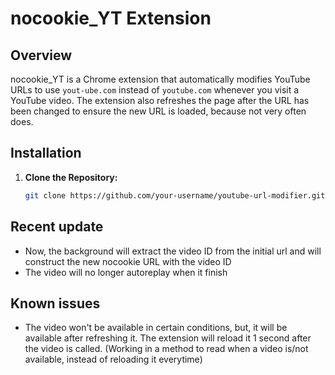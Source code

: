 # nocookie_YT Extension

## Overview

nocookie_YT is a Chrome extension that automatically modifies YouTube URLs to use `yout-ube.com` instead of `youtube.com` whenever you visit a YouTube video. The extension also refreshes the page after the URL has been changed to ensure the new URL is loaded, because not very often does.

## Installation

1. **Clone the Repository:**

   ```bash
   git clone https://github.com/your-username/youtube-url-modifier.git

## Recent update

- Now, the background will extract the video ID from the initial url and will construct the new nocookie URL with the video ID
- The video will no longer autoreplay when it finish


## Known issues

- The video won't be available in certain conditions, but, it will be available after refreshing it. The extension will reload it 1 second after the video is called. (Working in a method to read when a video is/not available, instead of reloading it everytime)

